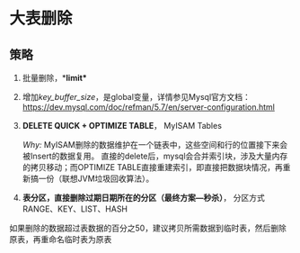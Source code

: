 # 大表删除

## 策略

1. 批量删除，***limit\***

2. 增加*key_buffer_size*，是global变量，详情参见Mysql官方文档： https://dev.mysql.com/doc/refman/5.7/en/server-configuration.html

3. **DELETE QUICK + OPTIMIZE TABLE**， MyISAM Tables

    *Why:* MyISAM删除的数据维护在一个链表中，这些空间和行的位置接下来会被Insert的数据复用。 直接的delete后，mysql会合并索引块，涉及大量内存的拷贝移动；而OPTIMIZE TABLE直接重建索引，即直接把数据块情况，再重新搞一份（联想JVM垃圾回收算法）。

4. **表分区，直接删除过期日期所在的分区（最终方案—秒杀）**， 分区方式RANGE、KEY、LIST、HASH

如果删除的数据超过表数据的百分之50，建议拷贝所需数据到临时表，然后删除原表，再重命名临时表为原表